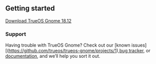 ## Getting started

[Download TrueOS Gnome 18.12](https://pkg.trueos.org/iso/gnome-stable/TrueOS-Gnome-Stable-x64-f12bb6bb0-20181218.iso)

### Support

Having trouble with TrueOS Gnome? Check out our [known issues][(https://github.com/trueos/trueos-gnome/projects/1),[bug tracker](https://github.com/trueos/trueos-gnome/issues/), or [documentation](https://github.com/trueos/trueos-gnome/wiki), and we’ll help you sort it out.
